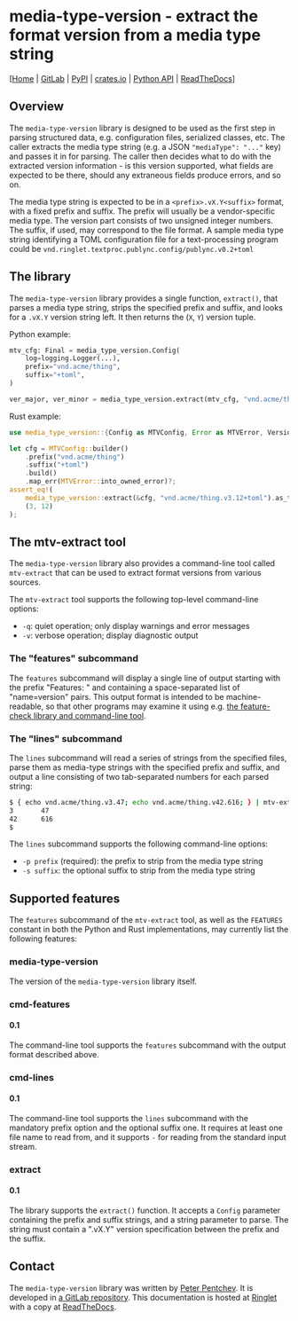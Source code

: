 <!--
SPDX-FileCopyrightText: Peter Pentchev <roam@ringlet.net>
SPDX-License-Identifier: BSD-2-Clause
-->

# media-type-version - extract the format version from a media type string

\[[Home][ringlet-home] | [GitLab][gitlab] | [PyPI][pypi] | [crates.io][crates-io] | [Python API][ringlet-api-python] | [ReadTheDocs][readthedocs]\]

## Overview

The `media-type-version` library is designed to be used as the first step in
parsing structured data, e.g. configuration files, serialized classes, etc.
The caller extracts the media type string (e.g. a JSON `"mediaType": "..."` key) and
passes it in for parsing.
The caller then decides what to do with the extracted version information -
is this version supported, what fields are expected to be there, should any
extraneous fields produce errors, and so on.

The media type string is expected to be in a `<prefix>.vX.Y<suffix>` format, with
a fixed prefix and suffix.
The prefix will usually be a vendor-specific media type.
The version part consists of two unsigned integer numbers.
The suffix, if used, may correspond to the file format.
A sample media type string identifying a TOML configuration file for
a text-processing program could be
`vnd.ringlet.textproc.publync.config/publync.v0.2+toml`

## The library

The `media-type-version` library provides a single function, `extract()`, that
parses a media type string, strips the specified prefix and suffix, and looks for
a `.vX.Y` version string left.
It then returns the (`X`, `Y`) version tuple.

Python example:

``` py
mtv_cfg: Final = media_type_version.Config(
    log=logging.Logger(...),
    prefix="vnd.acme/thing",
    suffix="+toml",
)

ver_major, ver_minor = media_type_version.extract(mtv_cfg, "vnd.acme/thing.v3.12+toml")
```

Rust example:

``` rust
use media_type_version::{Config as MTVConfig, Error as MTVError, Version as MTVersion};

let cfg = MTVConfig::builder()
    .prefix("vnd.acme/thing")
    .suffix("+toml")
    .build()
    .map_err(MTVError::into_owned_error)?;
assert_eq!(
    media_type_version::extract(&cfg, "vnd.acme/thing.v3.12+toml").as_tuple(),
    (3, 12)
);
```

## The mtv-extract tool

The `media-type-version` library also provides a command-line tool
called `mtv-extract` that can be used to extract format versions from
various sources.

The `mtv-extract` tool supports the following top-level command-line options:

- `-q`: quiet operation; only display warnings and error messages
- `-v`: verbose operation; display diagnostic output

### The "features" subcommand

The `features` subcommand will display a single line of output starting with
the prefix "Features: " and containing a space-separated list of "name=version" pairs.
This output format is intended to be machine-readable, so that other programs may
examine it using e.g. [the feature-check library and command-line tool][feature-check].

### The "lines" subcommand

The `lines` subcommand will read a series of strings from the specified files,
parse them as media-type strings with the specified prefix and suffix, and
output a line consisting of two tab-separated numbers for each parsed string:

``` sh
$ { echo vnd.acme/thing.v3.47; echo vnd.acme/thing.v42.616; } | mtv-extract -q lines -p vnd.acme/thing -- -
3       47
42      616
$
```

The `lines` subcommand supports the following command-line options:

- `-p prefix` (required): the prefix to strip from the media type string
- `-s suffix`: the optional suffix to strip from the media type string

## Supported features

The `features` subcommand of the `mtv-extract` tool, as well as the `FEATURES`
constant in both the Python and Rust implementations, may currently list
the following features:

### media-type-version

The version of the `media-type-version` library itself.

### cmd-features

#### 0.1

The command-line tool supports the `features` subcommand with the output format
described above.

### cmd-lines

#### 0.1

The command-line tool supports the `lines` subcommand with the mandatory prefix
option and the optional suffix one.
It requires at least one file name to read from, and it supports `-` for reading from
the standard input stream.

### extract

#### 0.1

The library supports the `extract()` function.
It accepts a `Config` parameter containing the prefix and suffix strings, and
a string parameter to parse.
The string must contain a ".vX.Y" version specification between the prefix and the suffix.

## Contact

The `media-type-version` library was written by [Peter Pentchev][roam].
It is developed in [a GitLab repository][gitlab].
This documentation is hosted at [Ringlet][ringlet-home] with a copy at [ReadTheDocs][readthedocs].

[roam]: mailto:roam@ringlet.net "Peter Pentchev"
[crates-io]: https://crates.io/crates/media-type-version "The media-type-version Rust crates.io page"
[feature-check]: https://devel.ringlet.net/misc/feature-check/ "The feature-check library and command-line tool"
[gitlab]: https://gitlab.com/ppentchev/media-type-version "The media-type-version GitLab repository"
[pypi]: https://pypi.org/project/media-type-version/ "The media-type-version Python Package Index page"
[readthedocs]: https://media-type-version.readthedocs.io/ "The media-type-version ReadTheDocs page"
[ringlet-api-python]: https://devel.ringlet.net/devel/media-type-version/api/python/ "The Python API reference"
[ringlet-home]: https://devel.ringlet.net/devel/media-type-version/ "The Ringlet media-type-version homepage"
